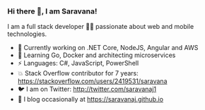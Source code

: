 ### Hi there :wave:, I am Saravana!

I am a full stack developer 👨‍💻 passionate about web and mobile technologies. 

- 🔭 Currently working on .NET Core, NodeJS, Angular and AWS
- 🌱 Learning Go, Docker and architecting microservices
- ⚡ Languages: C#, JavaScript, PowerShell
- 💥 Stack Overflow contributor for 7 years: https://stackoverflow.com/users/2419531/saravana
- 🐦 I am on Twitter: http://twitter.com/saravanaj1
- 💬 I blog occasionally at https://saravanaj.github.io

